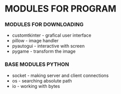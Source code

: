 # MODULES FOR PROGRAM

### MODULES FOR DOWNLOADING

* customtkinter - grafical user interface
* pillow - image handler
* pyautogui - interactive with screen 
* pygame - transform the image
  
### BASE MODULES PYTHON

* socket - making server and client connections
* os - searching absolute path 
* io - working with bytes